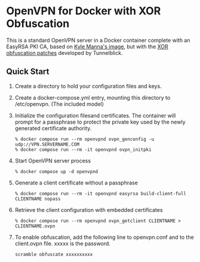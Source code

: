 # OpenVPN for Docker with XOR Obfuscation
This is a standard OpenVPN server in a Docker container complete with an EasyRSA PKI CA, based on [Kyle Manna's image](https://github.com/kylemanna/docker-openvpn), but
with the [XOR obfuscation patches](https://www.tunnelblick.net/cOpenvpn_xorpatch.html) developed by Tunnelblick.

## Quick Start
1. Create a directory to hold your configuration files and keys.
2. Create a docker-compose.yml entry, mounting this directory to /etc/openvpn.  (The included model)
3. Initialize the configuration filesand certificates.  The container will prompt for a passphrase to protect the
  private key used by the newly generated certificate authority.

      ```
      % docker compose run --rm openvpnd ovpn_genconfig -u udp://VPN.SERVERNAME.COM
      % docker compose run --rm -it openvpnd ovpn_initpki
      ```
4. Start OpenVPN server process

      ```
      % docker compose up -d openvpnd
      ```

5. Generate a client certificate without a passphrase

      ```
      % docker compose run --rm -it openvpnd easyrsa build-client-full CLIENTNAME nopass
      ```
      
6. Retrieve the client configuration with embedded certificates

      ```
      % docker compose run --rm openvpnd ovpn_getclient CLIENTNAME > CLIENTNAME.ovpn
      ```
7.  To enable obfuscation, add the following line to openvpn.conf and to the client.ovpn file.  xxxxx is the password.

      ```
      scramble obfuscate xxxxxxxxxx
      ```
